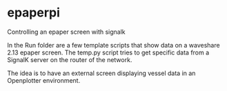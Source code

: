 # epaperpi
Controlling an epaper screen with signalk

In the Run folder are a few template scripts that show data on a waveshare 2.13 epaper screen.
The temp.py script tries to get specific data from a SignalK server on the router of the network. 

The idea is to have an external screen displaying vessel data in an Openplotter environment. 
